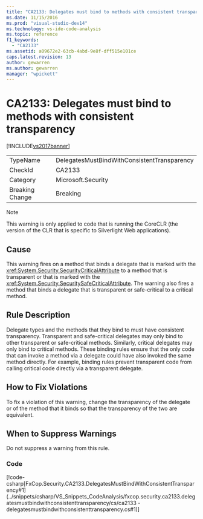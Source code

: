 ```yaml
---
title: "CA2133: Delegates must bind to methods with consistent transparency | Microsoft Docs"
ms.date: 11/15/2016
ms.prod: "visual-studio-dev14"
ms.technology: vs-ide-code-analysis
ms.topic: reference
f1_keywords:
  - "CA2133"
ms.assetid: a09672e2-63cb-4abd-9e8f-dff515e101ce
caps.latest.revision: 13
author: gewarren
ms.author: gewarren
manager: "wpickett"
---
```

# CA2133: Delegates must bind to methods with consistent transparency
[!INCLUDE[vs2017banner](../includes/vs2017banner.md)]

|||
|-|-|
|TypeName|DelegatesMustBindWithConsistentTransparency|
|CheckId|CA2133|
|Category|Microsoft.Security|
|Breaking Change|Breaking|

> [!NOTE]
> This warning is only applied to code that is running the CoreCLR (the version of the CLR that is specific to Silverlight Web applications).

## Cause
 This warning fires on a method that binds a delegate that is marked with the <xref:System.Security.SecurityCriticalAttribute> to a method that is transparent or that is marked with the <xref:System.Security.SecuritySafeCriticalAttribute>. The warning also fires a method that binds a delegate that is transparent or safe-critical to a critical method.

## Rule Description
 Delegate types and the methods that they bind to must have consistent transparency. Transparent and safe-critical delegates may only bind to other transparent or safe-critical methods. Similarly, critical delegates may only bind to critical methods. These binding rules ensure that the only code that can invoke a method via a delegate could have also invoked the same method directly. For example, binding rules prevent transparent code from calling critical code directly via a transparent delegate.

## How to Fix Violations
 To fix a violation of this warning, change the transparency of the delegate or of the method that it binds so that the transparency of the two are equivalent.

## When to Suppress Warnings
 Do not suppress a warning from this rule.

### Code
 [!code-csharp[FxCop.Security.CA2133.DelegatesMustBindWithConsistentTransparency#1](../snippets/csharp/VS_Snippets_CodeAnalysis/fxcop.security.ca2133.delegatesmustbindwithconsistenttransparency/cs/ca2133 - delegatesmustbindwithconsistenttransparency.cs#1)]
